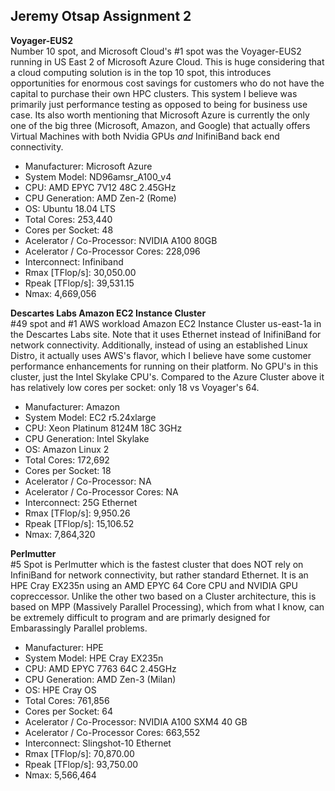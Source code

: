 ## Jeremy Otsap Assignment 2
  
  
**Voyager-EUS2**  
Number 10 spot, and Microsoft Cloud's #1 spot was the Voyager-EUS2 running in US East 2 of Microsoft Azure Cloud. This is huge considering that a cloud computing solution is in the top 10 spot, this introduces opportunities for enormous cost savings for customers who do not have the capital to purchase their own HPC clusters. This system I believe was primarily just performance testing as opposed to being for business use case. Its also worth mentioning that Microsoft Azure is currently the only one of the big three (Microsoft, Amazon, and Google) that actually offers Virtual Machines with both Nvidia GPUs *and* InifiniBand back end connectivity. 
  
* Manufacturer: Microsoft Azure
* System Model: ND96amsr_A100_v4
* CPU: AMD EPYC 7V12 48C 2.45GHz
* CPU Generation: AMD Zen-2 (Rome)
* OS: Ubuntu 18.04 LTS
* Total Cores: 253,440
* Cores per Socket: 48
* Acelerator / Co-Processor: NVIDIA A100 80GB
* Acelerator / Co-Processor Cores: 228,096
* Interconnect: Infiniband
* Rmax [TFlop/s]: 30,050.00
* Rpeak [TFlop/s]: 39,531.15
* Nmax: 4,669,056
  
  
**Descartes Labs Amazon EC2 Instance Cluster**  
#49 spot and #1 AWS workload Amazon EC2 Instance Cluster us-east-1a in the Descartes Labs site. Note that it uses Ethernet instead of InifiniBand for network connectivity. Additionally, instead of using an established Linux Distro, it actually uses AWS's flavor, which I believe have some customer performance enhancements for running on their platform. No GPU's in this cluster, just the Intel Skylake CPU's. Compared to the Azure Cluster above it has relatively low cores per socket: only 18 vs Voyager's 64.
  
* Manufacturer: Amazon
* System Model: EC2 r5.24xlarge
* CPU: Xeon Platinum 8124M 18C 3GHz
* CPU Generation: Intel Skylake
* OS: Amazon Linux 2
* Total Cores: 172,692
* Cores per Socket: 18
* Acelerator / Co-Processor: NA
* Acelerator / Co-Processor Cores: NA
* Interconnect: 25G Ethernet
* Rmax [TFlop/s]: 9,950.26
* Rpeak [TFlop/s]: 15,106.52
* Nmax: 7,864,320
  
  
  
**Perlmutter**  
#5 Spot is Perlmutter which is the fastest cluster that does NOT rely on InfiniBand for network connectivity, but rather standard Ethernet. It is an HPE Cray EX235n using an AMD EPYC 64 Core CPU and NVIDIA GPU copreccessor. Unlike the other two based on a Cluster architecture, this is based on MPP (Massively Parallel Processing), which from what I know, can be extremely difficult to program and are primarly designed for Embarassingly Parallel problems.

* Manufacturer: HPE
* System Model: HPE Cray EX235n
* CPU: AMD EPYC 7763 64C 2.45GHz
* CPU Generation: AMD Zen-3 (Milan)
* OS: HPE Cray OS
* Total Cores: 761,856
* Cores per Socket: 64
* Acelerator / Co-Processor: NVIDIA A100 SXM4 40 GB
* Acelerator / Co-Processor Cores: 663,552
* Interconnect: Slingshot-10 Ethernet
* Rmax [TFlop/s]: 70,870.00
* Rpeak [TFlop/s]: 93,750.00
* Nmax: 5,566,464
